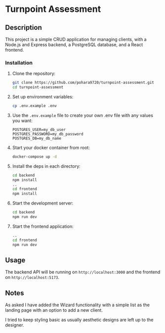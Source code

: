 # Turnpoint Assessment

## Description

This project is a simple CRUD application for managing clients, with a Node.js and Express backend, a PostgreSQL database, and a React frontend.


### Installation

1. Clone the repository:

   ```sh
   git clone https://github.com/pohara9720/turnpoint-assessment.git
   cd turnpoint-assessment
   ```

2. Set up environment variables:

   ```sh
   cp .env.example .env
   ```

3. Use the `.env.example` file to create your own .env file with any values you want:

   ```env
   POSTGRES_USER=my_db_user
   POSTGRES_PASSWORD=my_db_password
   POSTGRES_DB=my_db_name
   ```

4. Start your docker container from root:

   ```sh
   docker-compose up -d
   ```

5. Install the deps in each directory:

   ```sh
   cd backend
   npm install
   ..
   cd frontend 
   npm install
   ```

6. Start the development server:

   ```sh
   cd backend
   npm run dev
   ```

7. Start the frontend application:

   ```sh
   ..
   cd frontend
   npm run dev
   ```

## Usage

The backend API will be running on `http://localhost:3000` and the frontend on `http://localhost:5173`.

## Notes

As asked I have added the Wizard functionality with a simple list as the landing page with an option to add a new client. 

I tried to keep styling basic as usually aesthetic designs are left up to the designer. 

